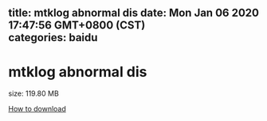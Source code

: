 
title: mtklog abnormal dis
date: Mon Jan 06 2020 17:47:56 GMT+0800 (CST)    
categories: baidu
---

# mtklog abnormal dis
size: 119.80 MB
 
 

[How to download](https://bpcam.bemobtrk.com/go/2ceec3aa-1ca2-46d6-b9ff-aaa5c184517c?jno=370)